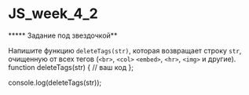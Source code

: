 # JS_week_4_2
***** Задание под звездочкой**

Напишите функцию `deleteTags(str)`, которая возвращает строку `str`, очищенную от всех тегов (`<br>`, `<col>` `<embed>`, `<hr>`, `<img>` и другие).
function deleteTags(str) {
    // ваш код
};

console.log(deleteTags(str));
